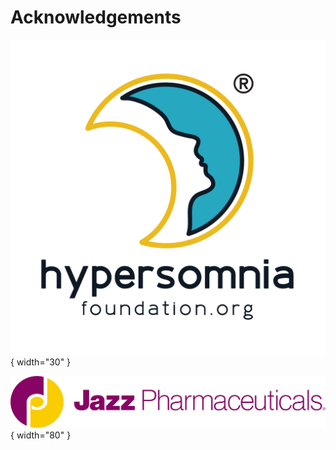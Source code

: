 # Acknowledgements

<div class="grid cards" markdown>

![Hypersomnia Foundation](../assets//logos/hypersomnia%20foundation.png){ width="30" }

![Jazz Pharma](../assets/logos/jazzpharma_logo_fullcolor.png){ width="80" }
